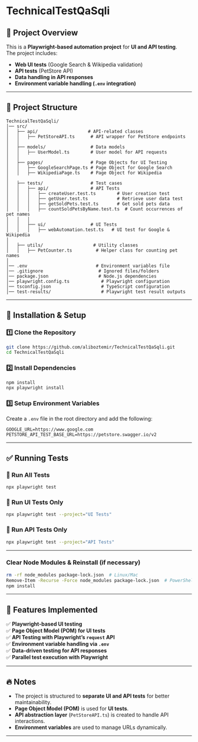 # TechnicalTestQaSqli

## 📌 Project Overview

This is a **Playwright-based automation project** for **UI and API testing**.  
The project includes:
- **Web UI tests** (Google Search & Wikipedia validation)
- **API tests** (PetStore API)
- **Data handling in API responses**
- **Environment variable handling (`.env` integration)**

---

## 📂 Project Structure

```
TechnicalTestQaSqli/
│── src/
│   ├── api/                   # API-related classes
│   │   ├── PetStoreAPI.ts      # API wrapper for PetStore endpoints
│   │
│   ├── models/                 # Data models
│   │   ├── UserModel.ts        # User model for API requests
│   │
│   ├── pages/                  # Page Objects for UI Testing
│   │   ├── GoogleSearchPage.ts # Page Object for Google Search
│   │   ├── WikipediaPage.ts    # Page Object for Wikipedia
│
│   ├── tests/                  # Test cases
│   │   ├── api/                # API Tests
│   │   │   ├── createUser.test.ts        # User creation test
│   │   │   ├── getUser.test.ts           # Retrieve user data test
│   │   │   ├── getSoldPets.test.ts       # Get sold pets data
│   │   │   ├── countSoldPetsByName.test.ts  # Count occurrences of pet names
│   │   │
│   │   ├── ui/                 # UI Tests
│   │   │   ├── webAutomation.test.ts   # UI test for Google & Wikipedia
│
│   ├── utils/                   # Utility classes
│   │   ├── PetCounter.ts         # Helper class for counting pet names
│
│── .env                          # Environment variables file
│── .gitignore                     # Ignored files/folders
│── package.json                   # Node.js dependencies
│── playwright.config.ts            # Playwright configuration
│── tsconfig.json                   # TypeScript configuration
│── test-results/                   # Playwright test result outputs
```

---

## 🚀 Installation & Setup

### **1️⃣ Clone the Repository**
```sh
git clone https://github.com/aliboztemir/TechnicalTestQaSqli.git
cd TechnicalTestQaSqli
```

### **2️⃣ Install Dependencies**
```sh
npm install
npx playwright install
```

### **3️⃣ Setup Environment Variables**
Create a `.env` file in the root directory and add the following:
```
GOOGLE_URL=https://www.google.com
PETSTORE_API_TEST_BASE_URL=https://petstore.swagger.io/v2
```

---

## ✅ Running Tests

### **🔹 Run All Tests**
```sh
npx playwright test
```

### **🔹 Run UI Tests Only**
```sh
npx playwright test --project="UI Tests"
```

### **🔹 Run API Tests Only**
```sh
npx playwright test --project="API Tests"
```

---

### **Clear Node Modules & Reinstall (if necessary)**
```sh
rm -rf node_modules package-lock.json  # Linux/Mac
Remove-Item -Recurse -Force node_modules package-lock.json  # PowerShell
npm install
```

---

## 📜 Features Implemented
✅ **Playwright-based UI testing**  
✅ **Page Object Model (POM) for UI tests**  
✅ **API Testing with Playwright’s `request` API**  
✅ **Environment variable handling via `.env`**  
✅ **Data-driven testing for API responses**  
✅ **Parallel test execution with Playwright**

---

## 🔥 Notes
- The project is structured to **separate UI and API tests** for better maintainability.
- **Page Object Model (POM)** is used for **UI tests**.
- **API abstraction layer** (`PetStoreAPI.ts`) is created to handle API interactions.
- **Environment variables** are used to manage URLs dynamically.

---
